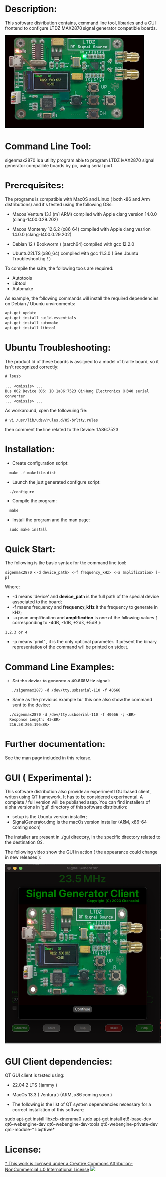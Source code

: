 Description:
============

This software distribution contains, command line tool, libraries and a GUI frontend to configure LTDZ MAX2870 signal generator compatible boards.

![alt text](images/sigen.png "splash screen")

Command Line Tool:
==================

sigenmax2870 is a utility program able to program  LTDZ MAX2870 signal generator compatible boards by pc, using serial port.

Prerequisites:
==============

The programs is compatible with MacOS and Linux ( both x86 and Arm distributions) and it's tested using the following OSs:

- Macos Ventura 13.1         (m1 ARM)    compiled with Apple clang version 14.0.0 (clang-1400.0.29.202)
- Macos Monterey 12.6.2      (x86_64)    compiled with Apple clang vesrion  14.0.0 (clang-1400.0.29.202)

- Debian 12 ( Bookworm )     (aarch64)   compiled with gcc 12.2.0
- Ubuntu22LTS                (x86_64)    compiled with gcc 11.3.0 ( See Ubuntu Troubleshooting ! )

To compile the suite, the following tools are required:

- Autotools
- Libtool
- Automake

As example, the following commands will install the required dependencies on Debian / Ubuntu unvironments:
```
apt-get update
apt-get install build-essentials
apt-get install automake
apt-get install libtool
```
Ubuntu Troubleshooting:
=======================

The product Id of these boards is assigned to a model of braille board, so it isn't recognized correctly:
```
# lsusb

... <omissis> ...
Bus 002 Device 006: ID 1a86:7523 QinHeng Electronics CH340 serial converter
... <omissis> ...
```

As workaround, open the followuing file:
```
# vi /usr/lib/udev/rules.d/85-brltty.rules
```
then comment the line related to the Device: 1A86:7523 

Installation:
=============

- Create configuration script:
```
  make -f makefile.dist 
```
- Launch the just generated configure script:
```
  ./configure
```
- Compile the program:
```
  make
```
- Install the program and the man page:
```
  sudo make install
```

Quick Start:
============

The following is the basic syntax for the command line tool:

```
sigenmax2870 <-d device_path> <-f frequency_kHz> <-a amplification> [-p]
```
 
Where:

* -d means 'device' and  **device_path** is the full path of the special device associated to the board;
* -f maens frequency and  **frequency_kHz** it the frequency to generate in kHz;
* -a pean amplification and **amplification** is one of the following values ( corresponding to -4dB, -1dB, +2dB, +5dB ):
```
1,2,3 or 4
```
* -p means 'print' , it is the only optional parameter. If present the binary representation of the command will be printed on stdout.

Command Line Examples:
=====================

- Set the device to generate a 40.666MHz signal:<BR>
```
   ./sigenmax2870 -d /dev/tty.usbserial-110 -f 40666 
```

- Same as the previoius example but this one also show the command sent to the device:<BR>
```
  ./sigenmax2870 -d /dev/tty.usbserial-110 -f 40666 -p <BR>
  Response Length: 43<BR>
  216.58.205.195<BR>
```
Further documentation:
======================

See the man page included in this release.

GUI ( Experimental ):
=====================

This software distribution also provide an experimentl GUI based client, writen using QT framework. It has to be considered experimental. 
A complete / full version will be published asap. You can find installers of alpha versions in 'gui' directory of this software distribution:
* setup is the Ubuntu version installer;
* SignalGenerator.dmg is the macOs version installer (ARM, x86-64 coming soon).

The installer are present in ./gui directory, in the specific directory related to the destination OS.

The following video show the GUI in action ( the appearance could change in new releases ):

[![Watch the video](images/thumbnail2870.png)](https://youtu.be/Y-UzmgS3uBw)


GUI Client dependencies:
========================

QT GUI client is tested using:

* 22.04.2 LTS ( jammy )
* MacOs 13.3 ( Ventura ) (ARM, x86 coming soon )

* The following is the list of QT system dependencies necessary for a correct installation of this software:

 sudo apt-get install libxcb-xinerama0 
 sudo apt-get install qt6-base-dev qt6-webengine-dev qt6-webengine-dev-tools qt6-webengine-private-dev  qml-module-*  libqt6we*

License:
========

[* This work is licensed under a Creative Commons Attribution-NonCommercial 4.0 International License](http://creativecommons.org/licenses/by-nc/4.0/)
[<img src="https://i.creativecommons.org/l/by-nc/4.0/88x31.png">](http://creativecommons.org/licenses/by-nc/4.0/)
